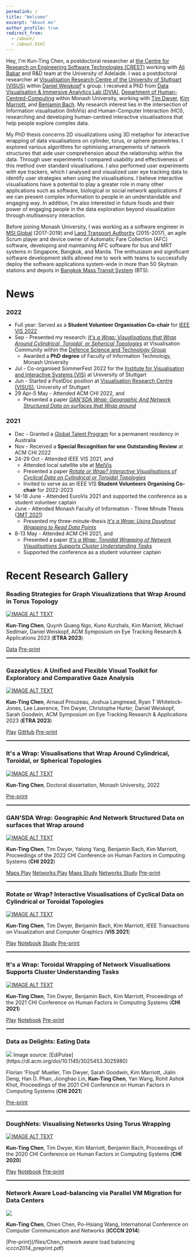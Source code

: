 ```yaml
---
permalink: /
title: "Welcome"
excerpt: "About me"
author_profile: true
redirect_from: 
  - /about/
  - /about.html
---
```


Hey, I'm Kun-Ting Chen, a postdoctoral researcher at [the Centre for Research on Engineering
Software Technologies (CREST)](https://www.crest-centre.net/) working with [Ali Babar](https://researchers.adelaide.edu.au/profile/ali.babar) and R&D team at the University
of Adelaide. I was a postdoctoral researcher at 
[Visualisation Research Centre of the University of Stuttgart (VISUS)](https://www.visus.uni-stuttgart.de/en/) within [Daniel Weiskopf](https://www.vis.uni-stuttgart.de/institut/team/Weiskopf/)'s group. I received a PhD from [Data Visualisation & Immersive Analytics Lab (DVIA)](https://ialab.it.monash.edu/), [Department of Human-Centred-Computing](https://www.monash.edu/it/hcc) within Monash University, working with [Tim Dwyer](https://ialab.it.monash.edu/~dwyer/), [Kim Marriott](https://research.monash.edu/en/persons/kimbal-marriott), and [Benjamin Bach](https://www.designinformatics.org/person/benjaminbach/). My research interest lies in the intersection of Information visualisation (InfoVis) and Human-Computer Interaction (HCI), researching and developing human-centred interactive visualisations that help people explore complex data. 

My PhD thesis concerns 2D visualizations using 3D metaphor for interactive wrapping of data visualisations on cylinder, torus, or sphere geometries. I explored various algorithms for optimising arrangements of network structures that aide user comprehension about the relationship within the data. Through user experiments I compared usability and effectiveness of this method over standard visualisations. I also performed user experiments with eye trackers, which I analysed and visualized user eye tracking data to identify user strategies when using the visualisations. I believe interactive visualisations have a potential to play a greater role in many other applications such as software, biological or social network applications if we can present complex information to people in an understandable and engaging way. In addition, I'm also interested in future foods and their power of engaging people in the data exploration beyond visualization through multisensory interaction.

Before joining Monash University, I was working as a software engineer in [MSI Global](https://msi-global.com.sg/) (2017-2019) and [Land Transport Authority](https://www.lta.gov.sg/content/ltagov/en.html) (2015-2017), an agile Scrum player and device owner of Automatic Fare Collection (AFC) software, developing and maintaining AFC software for bus and MRT systems in Singapore, Bangkok, and Manila. The enthusiasm and significant software development skills allowed me to work with teams to successfully deploy the software applications system-wide in more than 50 Skytrain stations and depots in [Bangkok Mass Transit System](https://www.bts.co.th/eng/) (BTS).

News
======
### 2022
  * Full year: Served as a **Student Volunteer Organisation Co-chair** for [IEEE VIS 2022](https://ieeevis.org/year/2022/welcome)
  * Sep - Presented my research: <em>[It's a Wrap: Visualisations that Wrap Around Cylindrical, Toroidal, or Spherical Topologies](https://bridges.monash.edu/articles/thesis/It_s_a_Wrap_Visualisations_that_Wrap_Around_Cylindrical_Toroidal_or_Spherical_Topologies/20723092)</em> at Visualisation Community within the [Defence Science and Technology Group](https://www.dst.defence.gov.au/)
      * Awarded a **PhD degree** of Faculty of Information Technology, Monash University
  * Jul - Co-organised SommerFest 2022 for the [Institute for Visualisation and Interactive Systems (VIS)](https://www.vis.uni-stuttgart.de/en/) at University of Stuttgart
  * Jun - Started a PostDoc position at [Visualisation Research Centre (VISUS)](https://www.visus.uni-stuttgart.de/en/), University of Stuttgart
  * 29 Apr-5 May - Attended ACM CHI 2022, and
      * Presented a paper <em>[GAN'SDA Wrap: Geographic And Network Structured Data on surfaces that Wrap around](https://www.youtube.com/watch?v=aN8kps-hRpk)</em>

### 2021
  * Dec - Granted a [Global Talent Program](https://immi.homeaffairs.gov.au/visas/getting-a-visa/visa-listing/global-talent-visa-858) for a permanent residency in Australia
  * Nov - Received a **Special Recognition for one Outstanding Review** at ACM CHI 2022   
  * 24-29 Oct - Attended IEEE VIS 2021, and
      * Attended local satellite site at [MelVis](https://docs.google.com/document/d/e/2PACX-1vTJAGjKxA1GNb7bzanq3G1mALT9v2nr-rRHBkwl4AkmYtmEUHwBnsHySO-pHn-dWUnMogz6UZk2IykN/pub)
      * Presented a paper <em>[Rotate or Wrap? Interactive Visualisations of Cyclical Data on Cylindrical or Toroidal Topologies](https://www.youtube.com/watch?v=Z-a4SPdw-5Q&feature=youtu.be)</em>
      * Invited to serve as an IEEE VIS **Student Volunteers Organising Co-chair** for 2022-2023
  * 14-18 June - Attended EuroVis 2021 and supported the conference as a student volunteer captain
  * June - Attended Monash Faculty of Information - Three Minute Thesis ([3MT 2021](https://www.monash.edu/3mt))
      * Presented my three-minute-thesis <em>[It's a Wrap: Using Doughnut Wrapping to Read Data Points](https://www.youtube.com/watch?v=eDZiPbGpNMY)</em> 
  * 8-13 May - Attended ACM CHI 2021, and
      * Presented a paper <em>[It's a Wrap: Toroidal Wrapping of Network Visualisations Supports Cluster Understanding Tasks](https://www.youtube.com/watch?v=5oQPyIc1eF8&feature=youtu.be)</em>
      * Supported the conference as a student volunteer captain
  


Recent Research Gallery
======
### Reading Strategies for Graph Visualizations that Wrap Around in Torus Topology
[![IMAGE ALT TEXT](/images/overview_reading_strategy.png)](https://dl.acm.org/doi/pdf/10.1145/3588015.3589841)

<strong>Kun-Ting Chen</strong>, Quynh Quang Ngo, Kuno Kurzhals, Kim Marriott, Michael Sedlmair, Daniel Weiskopf, ACM Symposium on Eye Tracking Research & Applications 2023 (<strong>ETRA 2023</strong>)

[Data](https://osf.io/au3bj/)
[Pre-print](https://dl.acm.org/doi/pdf/10.1145/3588015.3589841)

<hr style="border:0.5px solid gray"> 

### Gazealytics: A Unified and Flexible Visual Toolkit for Exploratory and Comparative Gaze Analysis
[![IMAGE ALT TEXT](/images/gazealytics.png)](http://github.com/gazealytics/gazealytics-master)

<strong>Kun-Ting Chen</strong>, Arnaud Prouzeau, Joshua Langmead, Ryan T Whitelock-Jones, Lee Lawrence, Tim Dwyer, Christophe Hurter, Daniel Weiskopf, Sarah Goodwin, ACM Symposium on Eye Tracking Research & Applications 2023 (<strong>ETRA 2023</strong>)

[Play](https://www2.visus.uni-stuttgart.de/gazealytics/)
[GitHub](http://github.com/gazealytics/gazealytics-master)
[Pre-print](https://dl.acm.org/doi/pdf/10.1145/3588015.3589844)

<hr style="border:0.5px solid gray"> 

### It's a Wrap: Visualisations that Wrap Around Cylindrical, Toroidal, or Spherical Topologies 
[![IMAGE ALT TEXT](/images/its_a_wrap.jpg)](https://www.youtube.com/watch?v=F0fdmccl_-U)

<strong>Kun-Ting Chen</strong>, Doctoral dissertation, Monash University, 2022


[Pre-print](https://arxiv.org/abs/2209.13251)

<hr style="border:0.5px solid gray"> 

### GAN'SDA Wrap: Geographic And Network Structured Data on surfaces that Wrap around 
[![IMAGE ALT TEXT](/images/GANSDAWrap.JPG)](https://www.youtube.com/watch?v=aN8kps-hRpk)

<strong>Kun-Ting Chen</strong>, Tim Dwyer, Yalong Yang, Benjamin Bach, Kim Marriott, Proceedings of the 2022 CHI Conference on Human Factors in Computing Systems (<strong>CHI 2022</strong>)

[Maps Play](https://ialab.it.monash.edu/~kche0088/mapprojectionstudy/map_projection_distance_gallery_random_trials.html)
[Networks Play](https://ialab.it.monash.edu/~kche0088/spherebeattorus/map_projection_network_gallery_pairwise.html)
[Maps Study](https://study-dvialib.infotech.monash.edu/static/index.html)
[Networks Study](https://study-dvialab.infotech.monash.edu/static/index.html)
[Pre-print](https://arxiv.org/abs/2202.10845)

<hr style="border:0.5px solid gray"> 

### Rotate or Wrap? Interactive Visualisations of Cyclical Data on Cylindrical or Toroidal Topologies 
[![IMAGE ALT TEXT](/images/rotateorwrap.png)](https://www.youtube.com/watch?v=Z-a4SPdw-5Q&feature=youtu.be "Rotate or Wrap?")

<strong>Kun-Ting Chen</strong>, Tim Dwyer, Benjamin Bach, Kim Marriott, IEEE Transactions on Visualization and Computer Graphics (<strong>VIS 2021</strong>)

[Play](https://ialab.it.monash.edu/~kche0088/WrappingChart/)
[Notebook](https://observablehq.com/@kun-ting/rotate-or-wrap)
[Study](https://study-dvialab.infotech.monash.edu:8443/static/index.html)
[Pre-print](http://ialab.it.monash.edu/~kche0088/papers/Chen_Rotate_Or_Wrap_VIS2021.pdf)

<hr style="border:0.5px solid gray"> 

### It's a Wrap: Toroidal Wrapping of Network Visualisations Supports Cluster Understanding Tasks
[![IMAGE ALT TEXT](/images/itsawrap.png)](https://www.youtube.com/watch?v=5oQPyIc1eF8&feature=youtu.be "It's a Wrap")

<strong>Kun-Ting Chen</strong>, Tim Dwyer, Benjamin Bach, Kim Marriott, Proceedings of the 2021 CHI Conference on Human Factors in Computing Systems (<strong>CHI 2021</strong>)

[Play](https://ialab.it.monash.edu/~kche0088/its-a-wrap/index.html)
[Notebook](https://observablehq.com/@kun-ting/its-a-wrap)
[Pre-print](https://ialab.it.monash.edu/~kche0088/papers/chen_Its_a_Wrap_CHI2021.pdf)

<hr style="border:0.5px solid gray">

### Data as Delights: Eating Data
<img src='/images/dataasdelights.jfif'>
Image source: [EdiPulse](https://dl.acm.org/doi/10.1145/3025453.3025980)

Florian 'Floyd' Mueller, Tim Dwyer, Sarah Goodwin, Kim Marriott, Jialin Deng, Han D. Phan, Jionghao Lin, <strong>Kun-Ting Chen</strong>, Yan Wang, Rohit Ashok Khot, Proceedings of the 2021 CHI Conference on Human Factors in Computing Systems (<strong>CHI 2021</strong>)

[Pre-print](https://exertiongameslab.org/wp-content/uploads/2021/03/data_as_delight_chi2021.pdf)

<hr style="border:0.5px solid gray"> 

### DoughNets: Visualising Networks Using Torus Wrapping
[![IMAGE ALT TEXT](/images/DoughNets.png)](https://www.youtube.com/watch?v=u_aDgSMUz6k "DoughNets")

<strong>Kun-Ting Chen</strong>, Tim Dwyer, Kim Marriott, Benjamin Bach, Proceedings of the 2020 CHI Conference on Human Factors in Computing Systems (<strong>CHI 2020</strong>)

[Play](https://ialab.it.monash.edu/~kche0088/WebCola/examples/torusgraphexample.html)
[Notebook](https://observablehq.com/@kun-ting/simple-graph-embedding-on-doughnets)
[Pre-print](https://ialab.it.monash.edu/~kche0088/papers/chen2020doughnets.pdf)

<hr style="border:0.5px solid gray"> 

### Network Aware Load-balancing via Parallel VM Migration for Data Centers
<img src='/images/Network_Aware_Load_Balancing.png'>

<strong>Kun-Ting Chen</strong>, Chien Chen, Po-Hsiang Wang, International Conference on Computer Communication and Networks (<strong>ICCCN 2014</strong>)

[Pre-print](/files/Chen_network aware load balancing icccn2014_preprint.pdf)

